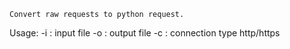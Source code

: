     
    Convert raw requests to python request.
    
    
   Usage:
        -i : input file
        -o : output file 
        -c : connection type http/https
